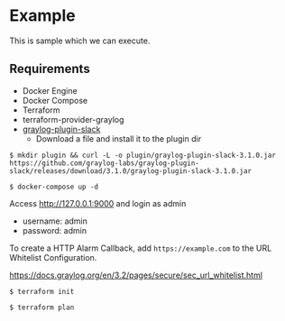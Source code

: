 # Example

This is sample which we can execute.

## Requirements

* Docker Engine
* Docker Compose
* Terraform
* terraform-provider-graylog
* [graylog-plugin-slack](https://github.com/graylog-labs/graylog-plugin-slack)
  * Download a file and install it to the plugin dir

```
$ mkdir plugin && curl -L -o plugin/graylog-plugin-slack-3.1.0.jar https://github.com/graylog-labs/graylog-plugin-slack/releases/download/3.1.0/graylog-plugin-slack-3.1.0.jar
```

```
$ docker-compose up -d
```

Access http://127.0.0.1:9000 and login as admin

* username: admin
* password: admin

To create a HTTP Alarm Callback, add `https://example.com` to the URL Whitelist Configuration.

https://docs.graylog.org/en/3.2/pages/secure/sec_url_whitelist.html

```
$ terraform init
```

```
$ terraform plan
```
